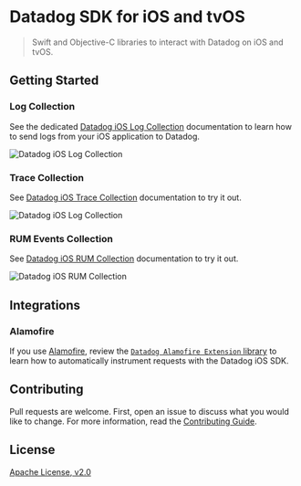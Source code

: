 # Datadog SDK for iOS and tvOS

> Swift and Objective-C libraries to interact with Datadog on iOS and tvOS.

## Getting Started

### Log Collection

See the dedicated [Datadog iOS Log Collection](https://docs.datadoghq.com/logs/log_collection/ios) documentation to learn how to send logs from your iOS application to Datadog.

![Datadog iOS Log Collection](docs/images/logging.png)

### Trace Collection

See [Datadog iOS Trace Collection](https://docs.datadoghq.com/tracing/setup_overview/setup/ios) documentation to try it out.

![Datadog iOS Log Collection](docs/images/tracing.png)

### RUM Events Collection

See [Datadog iOS RUM Collection](https://docs.datadoghq.com/real_user_monitoring/ios) documentation to try it out.

![Datadog iOS RUM Collection](docs/images/rum.png)

## Integrations

### Alamofire

If you use [Alamofire](https://github.com/Alamofire/Alamofire), review the [`Datadog Alamofire Extension` library](DatadogExtensions/Alamofire/) to learn how to automatically instrument requests with the Datadog iOS SDK.

## Contributing

Pull requests are welcome. First, open an issue to discuss what you would like to change. For more information, read the [Contributing Guide](CONTRIBUTING.md).

## License

[Apache License, v2.0](LICENSE)
